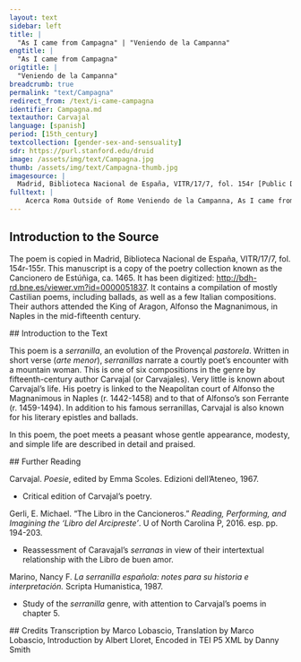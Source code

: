 ```yaml
---
layout: text
sidebar: left
title: |
  "As I came from Campagna" | "Veniendo de la Campanna"
engtitle: |
  "As I came from Campagna"
origtitle: |
  "Veniendo de la Campanna"
breadcrumb: true
permalink: "text/Campagna"
redirect_from: /text/i-came-campagna
identifier: Campagna.md
textauthor: Carvajal
language: [spanish]
period: [15th_century]
textcollection: [gender-sex-and-sensuality]
sdr: https://purl.stanford.edu/druid 
image: /assets/img/text/Campagna.jpg
thumb: /assets/img/text/Campagna-thumb.jpg
imagesource: |
  Madrid, Biblioteca Nacional de España, VITR/17/7, fol. 154r [Public Domain]
fulltext: |
    Acerca Roma Outside of Rome Veniendo de la Campanna, As I came from Campagna, y'el sol se retraya, The sun was already setting, vi pastora muy loçana I saw a shepherdess of great beauty que su ganado recogia. Collecting her flock. Cabellos ruuios pintados, Blond-colored hair, los beços gordos bermeios, Plump red lips, oios uerdes et resgados, Green almond-shaped eyes, dientes blancos et pareios; White teeth, all alike, guirlanda traya de rama, A wreath of twigs she carried, cantando alegre uenia She walked singing merrily, e sy bien era uillana And although she was a peasant fija de algo parescia. She looked like a noblewoman. El arreo de su persona: As to her garments, saya negra de sayal, A black skirt made of rough cloth, de yed[r]aCorrecting yeda.traya una sona, She wore a belt made of ivy, syn pintura artificial, No artificial colors, libre, suelta, suffragana, Free, agile, obedient, padre et madre obedescia She obeyed her mother and father. e si bien era uillana And although she was a peasant fija d’algo parescia. She looked like a noblewoman. “De seda rica nin grana ‟Of fine silk or riches non e deseo nin menos cura”. I have no desire, nor do I care.” Vestida de gruessa lana, Dressed in coarse wool, hornada de fermosura, Adorned with beauty, quando llueue en su cabana When it rained in her hut çamarra et fuego tenia She had sheepskin and a fire, e sy bien era uillana And although she was a peasant fija d’algo parescia. She looked like a noblewoman. “Entre io et mi carillo ‟My lover and I ganamos buena soldada; Earn a good living; sonando mi caramillo, Playing my flute biuo io mucho pagada; I live much content my life. leche, queso et cuaiada Milk, cheese, and curd iamas non me fallescia”. I never lacked.” E sy bien era uillana And although she was a peasant fija d’algo parescia. She looked like a noblewoman. “De triumphos et grandes honores ‟About triumphs and great honors yo non curo en negund tiempo; I will not ever care; fortuna nin sus errores Fortune and its changes non dauan pensamiento; Do not worry me. de toda pompa mundana Of all earthly pomp muy poca estima fasia”. I had little consideration.” E sy bien era uillana And although she was a peasant fija d’algo parescia. She looked like a noblewoman. 
--- 
```

## Introduction to the Source 
<p dir="ltr" id="docs-internal-guid-e7fdf788-7fff-cc8e-86f1-ed0c611ba289">The poem is copied in Madrid, Biblioteca Nacional de España, VITR/17/7, fol. 154r-155r. This manuscript is a copy of the poetry collection known as the Cancionero de Estúñiga, ca. 1465. It has been digitized: <a href="http://bdh-rd.bne.es/viewer.vm?id=0000051837">http://bdh-rd.bne.es/viewer.vm?id=0000051837</a>. It contains a compilation of mostly Castilian poems, including ballads, as well as a few Italian compositions. Their authors attended the King of Aragon, Alfonso the Magnanimous, in Naples in the mid-fifteenth century. </p>
## Introduction to the Text 
<p dir="ltr">This poem is a <em>serranilla</em>, an evolution of the Provençal <em>pastorela</em>. Written in short verse (<em>arte menor</em>), <em>serranillas</em> narrate a courtly poet’s encounter with a mountain woman. This is one of six compositions in the genre by fifteenth-century author Carvajal (or Carvajales). Very little is known about Carvajal’s life. His poetry is linked to the Neapolitan court of Alfonso the Magnanimous in Naples (r. 1442-1458) and to that of Alfonso’s son Ferrante (r. 1459-1494). In addition to his famous serranillas, Carvajal is also known for his literary epistles and ballads.</p> <p dir="ltr">In this poem, the poet meets a peasant whose gentle appearance, modesty, and simple life are described in detail and praised.</p>
## Further Reading 
<p>Carvajal. <em>Poesie</em>, edited by Emma Scoles. Edizioni dell’Ateneo, 1967.</p> <ul> <li>Critical edition of Carvajal’s poetry.</li> </ul> <p>Gerli, E. Michael. “The Libro in the Cancioneros.” <em>Reading, Performing, and Imagining the ‘Libro del Arcipreste’</em>. U of North Carolina P, 2016. esp. pp. 194-203.</p> <ul> <li>Reassessment of Caravajal’s <em>serranas</em> in view of their intertextual relationship with the Libro de buen amor.</li> </ul> <p>Marino, Nancy F. <em>La serranilla española: notes para su historia e interpretación.</em> Scripta Humanistica, 1987.</p> <ul> <li>Study of the <em>serranilla</em> genre, with attention to Carvajal’s poems in chapter 5.</li> </ul>
## Credits
Transcription by Marco Lobascio, Translation by Marco Lobascio, Introduction by Albert Lloret, Encoded in TEI P5 XML by Danny Smith
